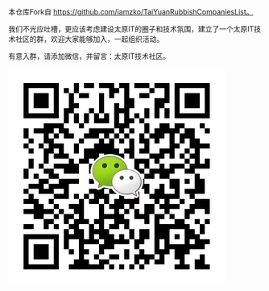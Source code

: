 本仓库Fork自 https://github.com/iamzko/TaiYuanRubbishCompaniesList。

我们不光应吐槽，更应该考虑建设太原IT的圈子和技术氛围，建立了一个太原IT技术社区的群，欢迎大家能够加入，一起组织活动。

有意入群，请添加微信，并留言：太原IT技术社区。

![image](./images/contact.jpeg)
